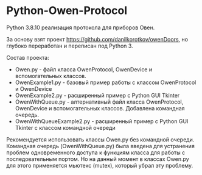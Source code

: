 # Python-Owen-Protocol
Python 3.8.10 реализация протокола для приборов Овен.


За основу взят проект https://github.com/danilkorotkov/owenDoors, но глубоко переработан и переписан под Python 3.

Состав проекта:
- Owen.py - файл класса OwenProtocol, OwenDevice и вспомогательных классов.
- OwenExample1.py - базовый пример работы с классом OwenProtocol и OwenDevice
- OwenExample2.py - расширенный пример с Python GUI Tkinter
- OwenWithQueue.py - алтернативный файл класса OwenProtocol, OwenDevice и вспомогательных классов. Добавлена командная очередь.
- OwenWithQueueExample2.py - расширенный пример с Python GUI Tkinter с классом командной очереди

Рекомендуется использовать классы Owen.py без командной очереди. Командная очередь (OwenWithQueue.py) была введена для устранения проблем одновременного доступа к функциям класса для работы с последовательным портом. Но на данный момент в классах Owen.py для этого применяется мьютекс (mutex), который убрал эту проблему. 
